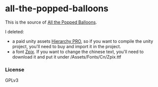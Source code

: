 # all-the-popped-balloons

This is the source of [All the Popped Balloons](https://houkanshan.itch.io/all-the-popped-balloons).

I deleted:

- a paid unity assets [Hierarchy PRO](https://assetstore.unity.com/packages/tools/utilities/hierarchy-pro-auto-highlighter-89542), so if you want to compile the unity project, you'll need to buy and import it in the project.
- a font [Zpix](https://github.com/SolidZORO/zpix-pixel-font). If you want to change the chinese text, you'll need to download it and put it under /Assets/Fonts/Cn/Zpix.ttf

### License

GPLv3
